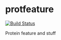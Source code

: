 # protfeature

[![Build Status](https://travis-ci.org/davibootcamp/protfeature.svg?branch=master)](https://travis-ci.org/davibootcamp/protfeature)

Protein feature and stuff
